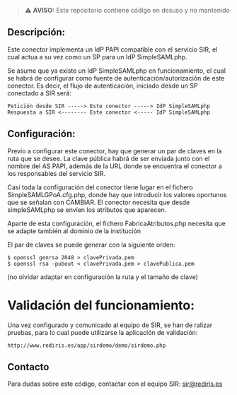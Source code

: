 > :warning: **AVISO:** Este repositorio contiene código en desuso y no mantenido

## Descripción:

  Este conector implementa un IdP PAPI compatible con el servicio SIR, el cual actua
a su vez como un SP para un IdP SimpleSAMLphp.

  Se asume que ya existe un IdP SimpleSAMLphp en funcionamiento, el cual se habrá de
configurar como fuente de autenticación/autorización de este conector. Es decir, el
flujo de autenticación, iniciado desde un SP conectado a SIR será:

```
Petición desde SIR -----> Este conector -----> IdP SimpleSAMLphp
Respuesta a SIR <-------- Este conector <----- IdP SimpleSAMLphp
```

## Configuración:


  Previo a configurar este conector, hay que generar un par de claves en la ruta que 
se desee. La clave pública habrá de ser enviada junto con el nombre del AS PAPI, además
de la URL donde se encuentra el conector a los responsables del servicio SIR.

 Casi toda la configuración del conector tiene lugar en el fichero SimpleSAMLGPoA.cfg.php,
donde hay que introducir los valores oportunos que se señalan con CAMBIAR. El conector
necesita que desde simpleSAMLphp se envíen los atributos que aparecen.

 Aparte de esta configuración, el fichero FabricaAtributos.php necesita que se adapte 
también al dominio de la institución

 El par de claves se puede generar con la siguiente orden:

```
$ openssl genrsa 2048 > clavePrivada.pem
$ openssl rsa -pubout < clavePrivada.pem > clavePublica.pem
```

(no olvidar adaptar en configuración la ruta y el tamaño de clave)

# Validación del funcionamiento: 

Una vez configurado y comunicado al equipo de SIR, se han de ralizar pruebas, para lo
cual puede utilizarse la aplicación de validación:

```
http://www.rediris.es/app/sirdemo/demo/sirdemo.php
```

## Contacto

Para dudas sobre este código, contactar con el equipo SIR: sir@rediris.es

